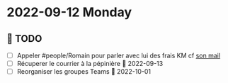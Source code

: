 # 2022-09-12 Monday

## 📆 TODO
- [ ] Appeler #people/Romain pour parler avec lui des frais KM cf [son mail](message://<PR1P264MB2174D878485FD3172F04509BCC459@PR1P264MB2174.FRAP264.PROD.OUTLOOK.COM>)
- [ ] Récuperer le courrier à la pépinière 📅 2022-09-13 
- [ ] Reorganiser les groupes Teams 📅 2022-10-01
